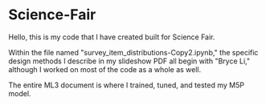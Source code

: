 # Science-Fair
Hello, this is my code that I have created built for Science Fair. 

Within the file named "survey_item_distributions-Copy2.ipynb," the specific design methods I describe in my slideshow PDF all begin with "Bryce Li," although I worked on most of the code as a whole as well.

The entire ML3 document is where I trained, tuned, and tested my M5P model.
